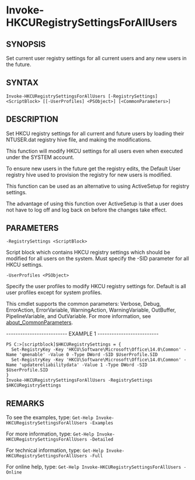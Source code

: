 # Invoke-HKCURegistrySettingsForAllUsers

## SYNOPSIS

Set current user registry settings for all current users and any new users in the future.

## SYNTAX

 `Invoke-HKCURegistrySettingsForAllUsers [-RegistrySettings] <ScriptBlock> [[-UserProfiles] <PSObject>] [<CommonParameters>]`

## DESCRIPTION

Set HKCU registry settings for all current and future users by loading their NTUSER.dat registry hive file, and making the modifications.

This function will modify HKCU settings for all users even when executed under the SYSTEM account.

To ensure new users in the future get the registry edits, the Default User registry hive used to provision the registry for new users is modified.

This function can be used as an alternative to using ActiveSetup for registry settings.

The advantage of using this function over ActiveSetup is that a user does not have to log off and log back on before the changes take effect.

## PARAMETERS

`-RegistrySettings <ScriptBlock>`

Script block which contains HKCU registry settings which should be modified for all users on the system. Must specify the -SID parameter for all HKCU settings.

`-UserProfiles <PSObject>`

Specify the user profiles to modify HKCU registry settings for. Default is all user profiles except for system profiles.

<CommonParameters>

This cmdlet supports the common parameters: Verbose, Debug, ErrorAction, ErrorVariable, WarningAction, WarningVariable, OutBuffer, PipelineVariable, and OutVariable. For more information, see [about_CommonParameters](https:/go.microsoft.com/fwlink/?LinkID=113216).

-------------------------- EXAMPLE 1 --------------------------

```
PS C:>[scriptblock]$HKCURegistrySettings = {
  Set-RegistryKey -Key 'HKCU\Software\Microsoft\Office\14.0\Common' -Name 'qmenable' -Value 0 -Type DWord -SID $UserProfile.SID
  Set-RegistryKey -Key 'HKCU\Software\Microsoft\Office\14.0\Common' -Name 'updatereliabilitydata' -Value 1 -Type DWord -SID $UserProfile.SID
}
Invoke-HKCURegistrySettingsForAllUsers -RegistrySettings $HKCURegistrySettings
```

## REMARKS

To see the examples, type: `Get-Help Invoke-HKCURegistrySettingsForAllUsers -Examples`

For more information, type: `Get-Help Invoke-HKCURegistrySettingsForAllUsers -Detailed`

For technical information, type: `Get-Help Invoke-HKCURegistrySettingsForAllUsers -Full`

For online help, type: `Get-Help Invoke-HKCURegistrySettingsForAllUsers -Online`
